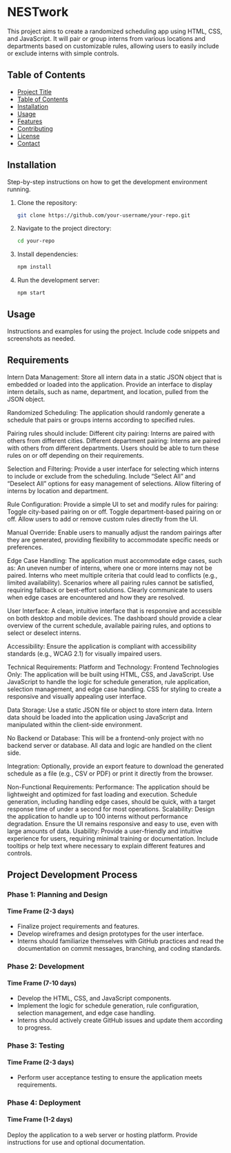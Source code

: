# NESTwork

This project aims to create a randomized scheduling app using HTML, CSS, and JavaScript. It will pair or group interns from various locations and departments based on customizable rules, allowing users to easily include or exclude interns with simple controls.

## Table of Contents

- [Project Title](#project-title)
- [Table of Contents](#table-of-contents)
- [Installation](#installation)
- [Usage](#usage)
- [Features](#features)
- [Contributing](#contributing)
- [License](#license)
- [Contact](#contact)

## Installation

Step-by-step instructions on how to get the development environment running.

1. Clone the repository:
    ```sh
    git clone https://github.com/your-username/your-repo.git
    ```
2. Navigate to the project directory:
    ```sh
    cd your-repo
    ```
3. Install dependencies:
    ```sh
    npm install
    ```
4. Run the development server:
    ```sh
    npm start
    ```

## Usage

Instructions and examples for using the project. Include code snippets and screenshots as needed.

## Requirements

Intern Data Management:
    Store all intern data in a static JSON object that is embedded or loaded into the application.
    Provide an interface to display intern details, such as name, department, and location, pulled from the JSON object.

Randomized Scheduling:
    The application should randomly generate a schedule that pairs or groups interns according to specified rules.

Pairing rules should include:
    Different city pairing: Interns are paired with others from different cities.
    Different department pairing: Interns are paired with others from different departments.
    Users should be able to turn these rules on or off depending on their requirements.

Selection and Filtering:
    Provide a user interface for selecting which interns to include or exclude from the scheduling.
    Include “Select All” and “Deselect All” options for easy management of selections.
    Allow filtering of interns by location and department.

Rule Configuration:
    Provide a simple UI to set and modify rules for pairing:
    Toggle city-based pairing on or off.
    Toggle department-based pairing on or off.
    Allow users to add or remove custom rules directly from the UI.

Manual Override:
    Enable users to manually adjust the random pairings after they are generated, providing flexibility to accommodate specific needs or preferences.

Edge Case Handling:
    The application must accommodate edge cases, such as:
        An uneven number of interns, where one or more interns may not be paired.
        Interns who meet multiple criteria that could lead to conflicts (e.g., limited availability). 
        Scenarios where all pairing rules cannot be satisfied, requiring fallback or best-effort solutions.
        Clearly communicate to users when edge cases are encountered and how they are resolved.

User Interface:
    A clean, intuitive interface that is responsive and accessible on both desktop and mobile devices.
    The dashboard should provide a clear overview of the current schedule, available pairing rules, and options to select or deselect interns.

Accessibility:
    Ensure the application is compliant with accessibility standards (e.g., WCAG 2.1) for visually impaired users.

Technical Requirements:
    Platform and Technology:
        Frontend Technologies Only: The application will be built using HTML, CSS, and JavaScript.
        Use JavaScript to handle the logic for schedule generation, rule application, selection management, and edge case handling.
        CSS for styling to create a responsive and visually appealing user interface.

Data Storage:
    Use a static JSON file or object to store intern data. 
    Intern data should be loaded into the application using JavaScript and manipulated within the client-side environment.

No Backend or Database:
    This will be a frontend-only project with no backend server or database.
    All data and logic are handled on the client side.

Integration:
    Optionally, provide an export feature to download the generated schedule as a file (e.g., CSV or PDF) or print it directly from the browser.

Non-Functional Requirements:
    Performance:
        The application should be lightweight and optimized for fast loading and execution.
        Schedule generation, including handling edge cases, should be quick, with a target response time of under a second for most operations.
    Scalability:
        Design the application to handle up to 100 interns without performance degradation.
        Ensure the UI remains responsive and easy to use, even with large amounts of data.
    Usability:
        Provide a user-friendly and intuitive experience for users, requiring minimal training or documentation.
        Include tooltips or help text where necessary to explain different features and controls.


## Project Development Process
### Phase 1: Planning and Design 
#### Time Frame (2-3 days)
* Finalize project requirements and features.
* Develop wireframes and design prototypes for the user interface.
* Interns should familiarize themselves with GitHub practices and read the documentation on commit messages, branching, and coding standards.

### Phase 2: Development 
#### Time Frame (7-10 days)
* Develop the HTML, CSS, and JavaScript components.
* Implement the logic for schedule generation, rule configuration, selection management, and edge case handling.
* Interns should actively create GitHub issues and update them according to progress.

### Phase 3: Testing
#### Time Frame (2-3 days)
* Perform user acceptance testing to ensure the application meets requirements.

### Phase 4: Deployment 
#### Time Frame (1-2 days)
Deploy the application to a web server or hosting platform.
Provide instructions for use and optional documentation.




